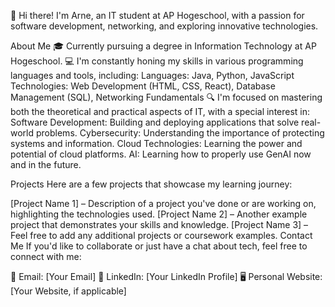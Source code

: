 👋 Hi there! I'm Arne, an IT student at AP Hogeschool, with a passion for software development, networking, and exploring innovative technologies.

About Me
🎓 Currently pursuing a degree in Information Technology at AP Hogeschool.
💻 I'm constantly honing my skills in various programming languages and tools, including:
Languages: Java, Python, JavaScript
Technologies: Web Development (HTML, CSS, React), Database Management (SQL), Networking Fundamentals
🔍 I'm focused on mastering both the theoretical and practical aspects of IT, with a special interest in:
Software Development: Building and deploying applications that solve real-world problems.
Cybersecurity: Understanding the importance of protecting systems and information.
Cloud Technologies: Learning the power and potential of cloud platforms.
AI: Learning how to properly use GenAI now and in the future.

Projects
Here are a few projects that showcase my learning journey:

[Project Name 1] – Description of a project you've done or are working on, highlighting the technologies used.
[Project Name 2] – Another example project that demonstrates your skills and knowledge.
[Project Name 3] – Feel free to add any additional projects or coursework examples.
Contact Me
If you'd like to collaborate or just have a chat about tech, feel free to connect with me:

📧 Email: [Your Email]
💼 LinkedIn: [Your LinkedIn Profile]
🖥️ Personal Website: [Your Website, if applicable]

